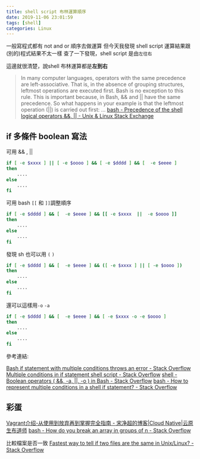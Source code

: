 ```yaml
---
title: shell script 布林運算順序
date: 2019-11-06 23:01:59
tags: [shell]
categories: Linux
---
```


一般寫程式都有 not and or 順序去做運算
但今天我發現 shell script 運算結果跟(別的)程式結果不太一樣
查了一下發現，shell script 是由`左往右`

<!--more-->

這邊就很清楚，說shell 布林運算都是**左到右**

> In many computer languages, operators with the same precedence are left-associative. That is, in the absence of grouping structures, leftmost operations are executed first. Bash is no exception to this rule.
> This is important because, in Bash, && and || have the same precedence.
> So what happens in your example is that the leftmost operation (||) is carried out first:
> ...
[bash - Precedence of the shell logical operators &&, || - Unix & Linux Stack Exchange](https://unix.stackexchange.com/questions/88850/precedence-of-the-shell-logical-operators)


## if 多條件 boolean 寫法

可用 && , ||

```sh
if [ -e $xxxx ] || [ -e $oooo ] && [ -e $dddd ] && [  -e $eeee ]
then
    ....
else
    ....
fi
```

可用 bash `[[` 和 `]]`調整順序
```bash
if [ -e $dddd ] && [  -e $eeee ] && [[ -e $xxxx  ||  -e $oooo ]] 
then
    ....
else
    ....
fi
```

發現 sh 也可以用 `(` `)`
```sh
if [ -e $dddd ] && [  -e $eeee ] && ([ -e $xxxx ] || [ -e $oooo ]) 
then
    ....
else
    ....
fi

```

還可以這樣用`-o` `-a`

```sh
if [ -e $dddd ] && [  -e $eeee ] && [ -e $xxxx -o -e $oooo ]
then
    ....
else
    ....
fi

```

參考連結:

[Bash if statement with multiple conditions throws an error - Stack Overflow](https://stackoverflow.com/questions/16203088/bash-if-statement-with-multiple-conditions-throws-an-error)
[Multiple conditions in if statement shell script - Stack Overflow](https://stackoverflow.com/questions/23542574/multiple-conditions-in-if-statement-shell-script)
[shell - Boolean operators ( &&, -a, ||, -o ) in Bash - Stack Overflow](https://stackoverflow.com/questions/20449680/boolean-operators-a-o-in-bash)
[bash - How to represent multiple conditions in a shell if statement? - Stack Overflow](https://stackoverflow.com/questions/3826425/how-to-represent-multiple-conditions-in-a-shell-if-statement)

## 彩蛋

[Vagrant介绍-从使用到放弃再到掌握完全指南 - 宋净超的博客|Cloud Native|云原生布道师](https://jimmysong.io/posts/vagrant-intro/)
[bash - How do you break an array in groups of n - Stack Overflow](https://stackoverflow.com/questions/23747612/how-do-you-break-an-array-in-groups-of-n)

比較檔案是否一致
[Fastest way to tell if two files are the same in Unix/Linux? - Stack Overflow](https://stackoverflow.com/questions/12900538/fastest-way-to-tell-if-two-files-are-the-same-in-unix-linux)